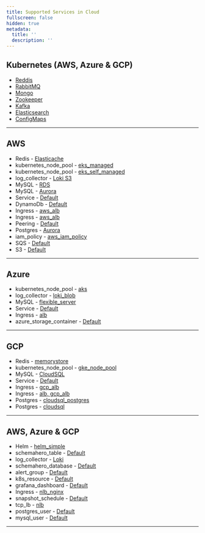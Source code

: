 ```yaml
---
title: Supported Services in Cloud
fullscreen: false
hidden: true
metadata:
  title: ''
  description: ''
---
```

## Kubernetes (AWS, Azure & GCP)

- [Reddis](https://facets-cloud.github.io/facets-schemas/schemas/redis/redis.k8s.sample.json)
- [RabbitMQ](https://facets-cloud.github.io/facets-schemas/schemas/rabbitmq/rabbitmq.k8s.sample.json)
- [Mongo](https://facets-cloud.github.io/facets-schemas/schemas/mongo/mongo.k8s.sample.json)
- [Zookeeper](https://facets-cloud.github.io/facets-schemas/schemas/zookeeper/zookeeper.k8s.sample.json)
- [Kafka](https://facets-cloud.github.io/facets-schemas/schemas/kafka/kafka.k8s.sample.json)
- [Elasticsearch](https://facets-cloud.github.io/facets-schemas/schemas/elasticsearch/elasticsearch.k8s.sample.json)
- [ConfigMaps](https://facets-cloud.github.io/facets-schemas/schemas/config_map/config_map.k8s.sample.json)

***

## AWS

- Redis - [Elasticache](https://facets-cloud.github.io/facets-schemas/schemas/redis/redis.elasticache.sample.json)
- kubernetes_node_pool - [eks_managed](https://facets-cloud.github.io/facets-schemas/schemas/nodepool/nodepool.eks_managed.sample.json)
- kubernetes_node_pool - [eks_self_managed](https://facets-cloud.github.io/facets-schemas/schemas/nodepool/nodepool.eks_self_managed.sample.json)
- log_collector - [Loki S3](https://facets-cloud.github.io/facets-schemas/schemas/log_collector/log_collector.loki_s3.sample.json)
- MySQL - [RDS](https://facets-cloud.github.io/facets-schemas/schemas/mysql/mysql.rds.sample.json)
- MySQL - [Aurora](https://facets-cloud.github.io/facets-schemas/schemas/mysql/mysql.aurora.sample.json)
- Service - [Default](https://facets-cloud.github.io/facets-schemas/schemas/service/service.default.sample.json)
- DynamoDb - [Default](https://facets-cloud.github.io/facets-schemas/schemas/dynamodb/dynamodb.default.sample.json)
- Ingress - [aws_alb](https://facets-cloud.github.io/facets-schemas/schemas/loadbalancer/loadbalancer.alb.sample.json)
- Ingress - [aws_alb](https://facets-cloud.github.io/facets-schemas/schemas/loadbalancer/ingress.aws_alb.sample.json)
- Peering - [Default](https://facets-cloud.github.io/facets-schemas/schemas/peering/peering.default.sample.json)
- Postgres - [Aurora](https://facets-cloud.github.io/facets-schemas/schemas/postgres/postgres.aurora.sample.json)
- iam_policy - [aws_iam_policy](https://facets-cloud.github.io/facets-schemas/schemas/iam_policy/iam_policy.aws_iam_policy.sample.json)
- SQS - [Default](https://facets-cloud.github.io/facets-schemas/schemas/sqs/sqs.default.sample.json)
- S3 - [Default](https://facets-cloud.github.io/facets-schemas/schemas/s3/s3.default.sample.json)

***

## Azure

- kubernetes_node_pool - [aks](https://facets-cloud.github.io/facets-schemas/schemas/nodepool/nodepool.aks.sample.json)
- log_collector - [loki_blob](https://facets-cloud.github.io/facets-schemas/schemas/log_collector/log_collector.loki_blob.sample.json)
- MySQL - [flexible_server](https://facets-cloud.github.io/facets-schemas/schemas/mysql/mysql.flexible_server.sample.json)
- Service - [Default](https://facets-cloud.github.io/facets-schemas/schemas/service/service.default.sample.json)
- Ingress - [alb](https://facets-cloud.github.io/facets-schemas/schemas/loadbalancer/ingress.nlb_nginx.sample.json)
- azure_storage_container - [Default](https://facets-cloud.github.io/facets-schemas/schemas/azure_storage_container/azure_storage_container.default.sample.json)

***

## GCP

- Redis - [memorystore](https://facets-cloud.github.io/facets-schemas/schemas/redis/redis.memorystore.sample.json)
- kubernetes_node_pool - [gke_node_pool](https://facets-cloud.github.io/facets-schemas/schemas/nodepool/nodepool.gke_node_pool.sample.json)
- MySQL - [CloudSQL](https://facets-cloud.github.io/facets-schemas/schemas/mysql/mysql.cloudsql.sample.json)
- Service - [Default](https://facets-cloud.github.io/facets-schemas/schemas/service/service.default.sample.json)
- Ingress - [gcp_alb](https://facets-cloud.github.io/facets-schemas/schemas/loadbalancer/loadbalancer.gcp_alb.sample.json)
- Ingress - [alb, gcp_alb](https://facets-cloud.github.io/facets-schemas/schemas/loadbalancer/ingress.alb.sample.json)
- Postgres - [cloudsql_postgres](https://facets-cloud.github.io/facets-schemas/schemas/postgres/postgres.cloudsql_postgres.sample.json)
- Postgres - [cloudsql](https://facets-cloud.github.io/facets-schemas/schemas/postgres/postgres.cloudsql.sample.json)

***

## AWS, Azure & GCP

- Helm - [helm_simple](https://facets-cloud.github.io/facets-schemas/schemas/helm/helm.helm_simple.sample.json)
- schemahero_table - [Default](https://facets-cloud.github.io/facets-schemas/schemas/schemahero_table/schemahero_table.default.sample.json)
- log_collector - [Loki](https://facets-cloud.github.io/facets-schemas/schemas/log_collector/log_collector.loki.sample.json)
- schemahero_database - [Default](https://facets-cloud.github.io/facets-schemas/schemas/schemahero_database/schemahero_database.default.sample.json)
- alert_group - [Default](https://facets-cloud.github.io/facets-schemas/schemas/alert_group/alert_group.default.sample.json)
- k8s_resource - [Default](https://facets-cloud.github.io/facets-schemas/schemas/k8s_resource/k8s_resource.default.sample.json)
- grafana_dashboard - [Default](https://facets-cloud.github.io/facets-schemas/schemas/grafana_dashboard/grafana_dashboard.default.sample.json)
- Ingress - [nlb_nginx](https://facets-cloud.github.io/facets-schemas/schemas/loadbalancer/ingress.nlb_nginx.sample.json)
- snapshot_schedule - [Default](https://facets-cloud.github.io/facets-schemas/schemas/snapshot_schedule/snapshot_schedule.default.sample.json)
- tcp_lb - [nlb](https://facets-cloud.github.io/facets-schemas/schemas/tcp_lb/tcp_lb.nlb.sample.json)
- postgres_user - [Default](https://facets-cloud.github.io/facets-schemas/schemas/postgres_user/postgres_user.default.sample.json)
- mysql_user - [Default](https://facets-cloud.github.io/facets-schemas/schemas/mysql_user/mysql_user.default.sample.json)

***